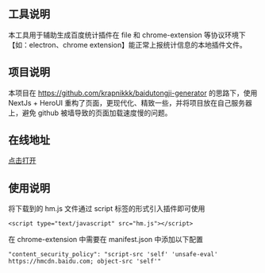 ## 工具说明

本工具用于辅助生成百度统计插件在 file 和 chrome-extension 等协议环境下【如：electron、chrome extension】能正常上报统计信息的本地插件文件。

## 项目说明

本项目在 <https://github.com/krapnikkk/baidutongji-generator> 的思路下，使用 NextJs + HeroUI 重构了页面，更现代化、精致一些，并将项目放在自己服务器上，避免 github 被墙导致的页面加载速度慢的问题。

## 在线地址

[点击打开](https://baidutongji.gotab.cn)

## 使用说明

将下载到的 hm.js 文件通过 script 标签的形式引入插件即可使用

```
<script type="text/javascript" src="hm.js"></script>
```

在 chrome-extension 中需要在 manifest.json 中添加以下配置

```
"content_security_policy": "script-src 'self' 'unsafe-eval' https://hmcdn.baidu.com; object-src 'self'"
```
